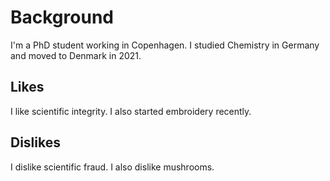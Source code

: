 # Background
I'm a PhD student working in Copenhagen. I studied Chemistry in Germany and moved to Denmark in 2021.

## Likes
I like scientific integrity. I also started embroidery recently.

## Dislikes
I dislike scientific fraud. I also dislike mushrooms.
